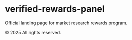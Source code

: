 # verified-rewards-panel

Official landing page for market research rewards program.

© 2025 All rights reserved.
